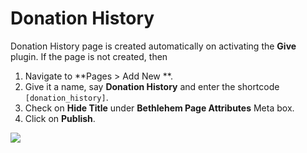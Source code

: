 # Donation History

Donation History page is created automatically on activating the **Give** plugin. If the page is not created, then

1. Navigate to **Pages > Add New **.
2. Give it a name, say **Donation History** and enter the shortcode `[donation_history]`.
3. Check on **Hide Title** under **Bethlehem Page Attributes** Meta box.
4. Click on **Publish**.

![](http://transvelo.github.io/docs/bethlehem/images/page-donation-history.png)
